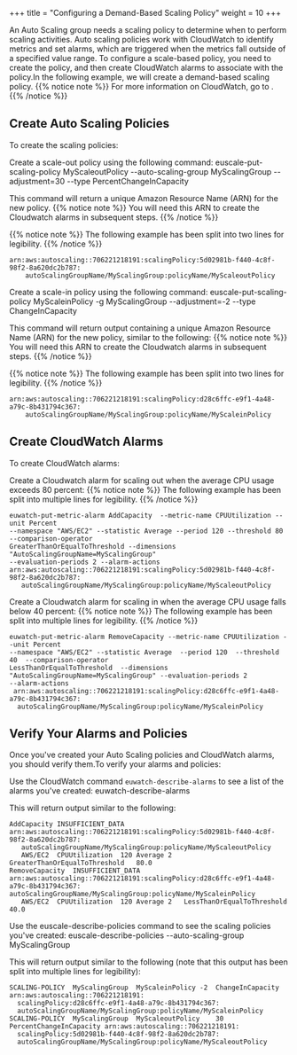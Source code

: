 +++
title = "Configuring a Demand-Based Scaling Policy"
weight = 10
+++

An Auto Scaling group needs a scaling policy to determine when to perform scaling activities. Auto scaling policies work with CloudWatch to identify metrics and set alarms, which are triggered when the metrics fall outside of a specified value range. To configure a scale-based policy, you need to create the policy, and then create CloudWatch alarms to associate with the policy.In the following example, we will create a demand-based scaling policy. 
{{% notice note %}}
For more information on CloudWatch, go to . 
{{% /notice %}}

## Create Auto Scaling Policies
To create the scaling policies: 

Create a scale-out policy using the following command: 
    euscale-put-scaling-policy MyScaleoutPolicy --auto-scaling-group MyScalingGroup --adjustment=30 --type PercentChangeInCapacity

This command will return a unique Amazon Resource Name (ARN) for the new policy. 
{{% notice note %}}
You will need this ARN to create the Cloudwatch alarms in subsequent steps. 
{{% /notice %}}

{{% notice note %}}
The following example has been split into two lines for legibility. 
{{% /notice %}}

    arn:aws:autoscaling::706221218191:scalingPolicy:5d02981b-f440-4c8f-98f2-8a620dc2b787:
        autoScalingGroupName/MyScalingGroup:policyName/MyScaleoutPolicy

Create a scale-in policy using the following command: 
    euscale-put-scaling-policy MyScaleinPolicy -g MyScalingGroup --adjustment=-2  --type ChangeInCapacity

This command will return output containing a unique Amazon Resource Name (ARN) for the new policy, similar to the following: 
{{% notice note %}}
You will need this ARN to create the Cloudwatch alarms in subsequent steps. 
{{% /notice %}}

{{% notice note %}}
The following example has been split into two lines for legibility. 
{{% /notice %}}

    arn:aws:autoscaling::706221218191:scalingPolicy:d28c6ffc-e9f1-4a48-a79c-8b431794c367:
        autoScalingGroupName/MyScalingGroup:policyName/MyScaleinPolicy


## Create CloudWatch Alarms
To create CloudWatch alarms: 

Create a Cloudwatch alarm for scaling out when the average CPU usage exceeds 80 percent: 
{{% notice note %}}
The following example has been split into multiple lines for legibility. 
{{% /notice %}}

    euwatch-put-metric-alarm AddCapacity  --metric-name CPUUtilization --unit Percent
    --namespace "AWS/EC2" --statistic Average --period 120 --threshold 80 --comparison-operator 
    GreaterThanOrEqualToThreshold --dimensions "AutoScalingGroupName=MyScalingGroup" 
    --evaluation-periods 2 --alarm-actions 
    arn:aws:autoscaling::706221218191:scalingPolicy:5d02981b-f440-4c8f-98f2-8a620dc2b787:
       autoScalingGroupName/MyScalingGroup:policyName/MyScaleoutPolicy

Create a Cloudwatch alarm for scaling in when the average CPU usage falls below 40 percent: 
{{% notice note %}}
The following example has been split into multiple lines for legibility. 
{{% /notice %}}

    euwatch-put-metric-alarm RemoveCapacity --metric-name CPUUtilization --unit Percent
    --namespace "AWS/EC2" --statistic Average  --period 120  --threshold 40  --comparison-operator 
    LessThanOrEqualToThreshold  --dimensions "AutoScalingGroupName=MyScalingGroup" --evaluation-periods 2 
    --alarm-actions 
     arn:aws:autoscaling::706221218191:scalingPolicy:d28c6ffc-e9f1-4a48-a79c-8b431794c367:
      autoScalingGroupName/MyScalingGroup:policyName/MyScaleinPolicy


## Verify Your Alarms and Policies
Once you've created your Auto Scaling policies and CloudWatch alarms, you should verify them.To verify your alarms and policies: 

Use the CloudWatch command `euwatch-describe-alarms` to see a list of the alarms you've created: 
    euwatch-describe-alarms 

This will return output similar to the following: 


    AddCapacity	INSUFFICIENT_DATA	arn:aws:autoscaling::706221218191:scalingPolicy:5d02981b-f440-4c8f-98f2-8a620dc2b787:
       autoScalingGroupName/MyScalingGroup:policyName/MyScaleoutPolicy	
       AWS/EC2	CPUUtilization	120	Average	2	GreaterThanOrEqualToThreshold	80.0
    RemoveCapacity	INSUFFICIENT_DATA	arn:aws:autoscaling::706221218191:scalingPolicy:d28c6ffc-e9f1-4a48-a79c-8b431794c367:
    autoScalingGroupName/MyScalingGroup:policyName/MyScaleinPolicy	
       AWS/EC2	CPUUtilization	120	Average	2	LessThanOrEqualToThreshold	40.0

Use the euscale-describe-policies command to see the scaling policies you've created: 
    euscale-describe-policies --auto-scaling-group MyScalingGroup

This will return output similar to the following (note that this output has been split into multiple lines for legibility): 


    SCALING-POLICY	MyScalingGroup	MyScaleinPolicy	-2	ChangeInCapacity	arn:aws:autoscaling::706221218191:
      scalingPolicy:d28c6ffc-e9f1-4a48-a79c-8b431794c367:
      autoScalingGroupName/MyScalingGroup:policyName/MyScaleinPolicy
    SCALING-POLICY	MyScalingGroup	MyScaleoutPolicy	30	PercentChangeInCapacity	arn:aws:autoscaling::706221218191:
      scalingPolicy:5d02981b-f440-4c8f-98f2-8a620dc2b787:
      autoScalingGroupName/MyScalingGroup:policyName/MyScaleoutPolicy


